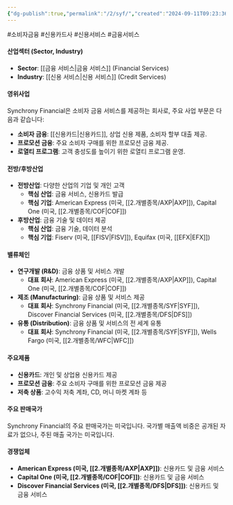 ```yaml
---
{"dg-publish":true,"permalink":"/2/syf/","created":"2024-09-11T09:23:36.807+09:00","updated":"2025-07-29T21:37:05.245+09:00"}
---
```


#소비자금융 #신용카드사 #신용서비스 #금융서비스

#### 산업섹터 (Sector, Industry)

- **Sector**: [[금융 서비스\|금융 서비스]] (Financial Services)
- **Industry**: [[신용 서비스\|신용 서비스]] (Credit Services)

#### 영위사업

Synchrony Financial은 소비자 금융 서비스를 제공하는 회사로, 주요 사업 부문은 다음과 같습니다:

- **소비자 금융**: [[신용카드\|신용카드]], 상업 신용 제품, 소비자 할부 대출 제공.
- **프로모션 금융**: 주요 소비자 구매를 위한 프로모션 금융 제공.
- **로열티 프로그램**: 고객 충성도를 높이기 위한 로열티 프로그램 운영.

#### 전방/후방산업

- **전방산업**: 다양한 산업의 기업 및 개인 고객
    - **핵심 산업**: 금융 서비스, 신용카드 발급
    - **핵심 기업**: American Express (미국, [[2.개별종목/AXP\|AXP]]), Capital One (미국, [[2.개별종목/COF\|COF]])
- **후방산업**: 금융 기술 및 데이터 제공
    - **핵심 산업**: 금융 기술, 데이터 분석
    - **핵심 기업**: Fiserv (미국, [[FISV\|FISV]]), Equifax (미국, [[EFX\|EFX]])

#### 밸류체인

- **연구개발 (R&D)**: 금융 상품 및 서비스 개발
    - **대표 회사**: American Express (미국, [[2.개별종목/AXP\|AXP]]), Capital One (미국, [[2.개별종목/COF\|COF]])
- **제조 (Manufacturing)**: 금융 상품 및 서비스 제공
    - **대표 회사**: Synchrony Financial (미국, [[2.개별종목/SYF\|SYF]]), Discover Financial Services (미국, [[2.개별종목/DFS\|DFS]])
- **유통 (Distribution)**: 금융 상품 및 서비스의 전 세계 유통
    - **대표 회사**: Synchrony Financial (미국, [[2.개별종목/SYF\|SYF]]), Wells Fargo (미국, [[2.개별종목/WFC\|WFC]])

#### 주요제품

- **신용카드**: 개인 및 상업용 신용카드 제공
- **프로모션 금융**: 주요 소비자 구매를 위한 프로모션 금융 제공
- **저축 상품**: 고수익 저축 계좌, CD, 머니 마켓 계좌 등

#### 주요 판매국가

Synchrony Financial의 주요 판매국가는 미국입니다. 국가별 매출액 비중은 공개된 자료가 없으나, 주된 매출 국가는 미국입니다.

#### 경쟁업체

- **American Express (미국, [[2.개별종목/AXP\|AXP]])**: 신용카드 및 금융 서비스
- **Capital One (미국, [[2.개별종목/COF\|COF]])**: 신용카드 및 금융 서비스
- **Discover Financial Services (미국, [[2.개별종목/DFS\|DFS]])**: 신용카드 및 금융 서비스